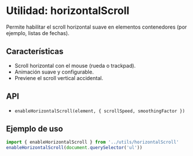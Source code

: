 # Utilidad: horizontalScroll

Permite habilitar el scroll horizontal suave en elementos contenedores (por ejemplo, listas de fechas).

## Características
- Scroll horizontal con el mouse (rueda o trackpad).
- Animación suave y configurable.
- Previene el scroll vertical accidental.

## API
- `enableHorizontalScroll(element, { scrollSpeed, smoothingFactor })`

## Ejemplo de uso
```js
import { enableHorizontalScroll } from '../utils/horizontalScroll'
enableHorizontalScroll(document.querySelector('ul'))
```
